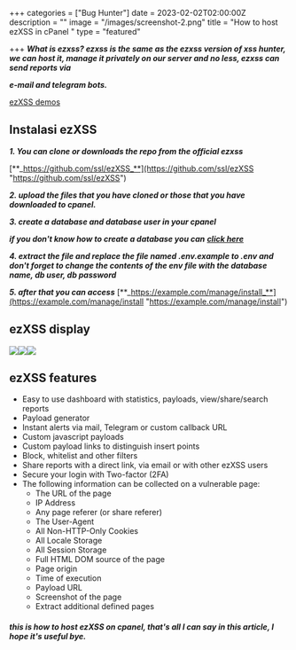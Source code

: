+++
categories = ["Bug Hunter"]
date = 2023-02-02T02:00:00Z
description = ""
image = "/images/screenshot-2.png"
title = "How to host ezXSS in cPanel "
type = "featured"

+++
**_What is ezxss? ezxss is the same as the ezxss version of xss hunter, we can host it, manage it privately on our server and no less, ezxss can send reports via_**

**_e-mail and telegram bots._**

[ezXSS demos](https://demo.ezxss.com/manage/login )

## Instalasi ezXSS

**_1. You can clone or downloads the repo from the official ezxss_**

[**_https://github.com/ssl/ezXSS_**](https://github.com/ssl/ezXSS "https://github.com/ssl/ezXSS")

**_2. upload the files that you have cloned or those that you have downloaded to      cpanel._**

**_3. create a database and database user in your cpanel_**

**_if you don't know how to create a database you can_** [**_click here_**](https://www.jagoanhosting.com/tutorial/cpanel/user-database-di-cpanel)

**_4. extract the file and replace the file named .env.example to .env and don't forget to change the contents of the env file with the database name, db user, db password_**

**_5. after that you can access_** [**_https://example.com/manage/install_**](https://example.com/manage/install "https://example.com/manage/install")

## ezXSS display

![](/images/screenshot-5.png)![](/images/screenshot-4.png)![](/images/screenshot-2.png)

## ezXSS features

* Easy to use dashboard with statistics, payloads, view/share/search reports
* Payload generator
* Instant alerts via mail, Telegram or custom callback URL
* Custom javascript payloads
* Custom payload links to distinguish insert points
* Block, whitelist and other filters
* Share reports with a direct link, via email or with other ezXSS users
* Secure your login with Two-factor (2FA)
* The following information can be collected on a vulnerable page:
  * The URL of the page
  * IP Address
  * Any page referer (or share referer)
  * The User-Agent
  * All Non-HTTP-Only Cookies
  * All Locale Storage
  * All Session Storage
  * Full HTML DOM source of the page
  * Page origin
  * Time of execution
  * Payload URL
  * Screenshot of the page
  * Extract additional defined pages

###### **this is how to host ezXSS on cpanel, that's all I can say in this article, I hope it's     useful bye.**